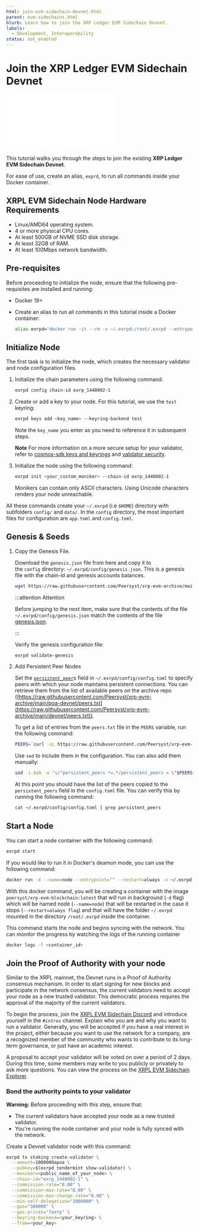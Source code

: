 ```yaml
---
html: join-evm-sidechain-devnet.html
parent: evm-sidechains.html
blurb: Learn how to join the XRP Ledger EVM Sidechain Devnet.
labels:
  - Development, Interoperability
status: not_enabled
---
```

# Join the XRP Ledger EVM Sidechain Devnet

<embed src="/snippets/_evm-sidechain-disclaimer.md" />

This tutorial walks you through the steps to join the existing **XRP Ledger EVM Sidechain Devnet**. 

For ease of use, create an alias, `exprd`, to run all commands inside your Docker container.


## XRPL EVM Sidechain Node Hardware Requirements

- Linux/AMD64 operating system.
- 4 or more physical CPU cores.
- At least 500GB of NVME SSD disk storage.
- At least 32GB of RAM.
- At least 100Mbps network bandwidth.


## Pre-requisites

Before proceeding to initialize the node, ensure that the following pre-requisites are installed and running:

* Docker 19+
* Create an alias to run all commands in this tutorial inside a Docker container: 

    ```bash
    alias exrpd="docker run -it --rm -v ~/.exrpd:/root/.exrpd --entrypoint=\"\" peersyst/xrp-evm-blockchain:latest exrpd"
    ```

## Initialize Node

The first task is to initialize the node, which creates the necessary validator and node configuration files. 

1. Initialize the chain parameters using the following command:

    ```bash
    exrpd config chain-id exrp_1440002-1
    ```

2. Create or add a key to your node. For this tutorial, we use the `test` keyring:

    ```bash
    exrpd keys add <key_name> --keyring-backend test
    ```

    Note the `key_name` you enter as you need to reference it in subsequent steps.

    **Note** For more information on a more secure setup for your validator, refer to [cosmos-sdk keys and keyrings](https://docs.cosmos.network/v0.46/run-node/keyring.html) and [validator security](evm-sidechain-validator-security.md).


3. Initialize the node using the following command:

    ```bash
    exrpd init <your_custom_moniker> --chain-id exrp_1440002-1
    ```

    Monikers can contain only ASCII characters. Using Unicode characters renders your node unreachable.

All these commands create your `~/.exrpd` (i.e `$HOME`) directory with subfolders `config/` and `data/`. In the `config` directory, the most important files for configuration are `app.toml` and `config.toml`.

## Genesis & Seeds

1. Copy the Genesis File.

    Download the `genesis.json` file from here and copy it to the `config` directory: `~/.exrpd/config/genesis.json`. This is a genesis file with the chain-id and genesis accounts balances.

    ```bash
    wget https://raw.githubusercontent.com/Peersyst/xrp-evm-archive/main/poa-devnet/genesis.json -O ~/.exrpd/config/genesis.json
    ```

   :::attention Attention

   Before jumping to the next item, make sure that the contents of the file `~/.exrpd/config/genesis.json` match the contents of the file [genesis.json](https://raw.githubusercontent.com/Peersyst/xrp-evm-archive/main/poa-devnet/genesis.json).

   :::

    Verify the genesis configuration file:

    ```bash
    exrpd validate-genesis
    ```

2. Add Persistent Peer Nodes

    Set the [`persistent_peer`](https://docs.tendermint.com/master/tendermint-core/using-tendermint.html#persistent-peer)s field in `~/.exrpd/config/config.toml` to specify peers with which your node maintains persistent connections. You can retrieve them from the list of available peers on the archive repo ([https://raw.githubusercontent.com/Peersyst/xrp-evm-archive/main/poa-devnet/peers.txt](https://raw.githubusercontent.com/Peersyst/xrp-evm-archive/main/devnet/peers.txt)).

    To get a list of entries from the `peers.txt` file in the `PEERS` variable, run the following command:

    ```bash
    PEERS=`curl -sL https://raw.githubusercontent.com/Peersyst/xrp-evm-archive/main/poa-devnet/peers.txt | sort -R | head -n 10 | awk '{print $1}' | paste -s -d, -`
    ```

    Use `sed` to include them in the configuration. You can also add them manually:

    ```bash
    sed -i.bak -e "s/^persistent_peers *=.*/persistent_peers = \"$PEERS\"/" ~/.exrpd/config/config.toml
    ```
 
   At this point you should have the list of the peers copied to the `persistent_peers` field in the `config.toml` file. You can verify this by running the following command:

   ```bash
   cat ~/.exrpd/config/config.toml | grep persistent_peers
   ```

## Start a Node

 You can start a node container with the following command:

 ```bash
 exrpd start
 ```

 If you would like to run it in Docker's deamon mode, you can use the following command:

  ```bash
 docker run -d --name=node --entrypoint="" --restart=always -v ~/.exrpd:/root/.exrpd peersyst/xrp-evm-blockchain:latest exrpd start
 ``` 

 With this docker command, you will be creating a container with the image `peersyst/xrp-evm-blockchain:latest` 
 that will run in background (`-d` flag) which will be named node (`--name=node`) that will be restarted in the case it stops (`--restart=always flag`) 
 and that will have the folder `~/.exrpd`  mounted in the directory `/root/.exrpd` inside the container.

 This command starts the node and begins syncing with the network. You can monitor the progress by watching the logs of the running container
 
  ```bash
 docker logs -f <container_id>
   ```

## Join the Proof of Authority with your node

Similar to the XRPL mainnet, the Devnet runs in a Proof of Authority consensus mechanism. In order to start signing for new blocks and participate in the network consensus, 
the current validators need to accept your node as a new trusted validator. This democratic process requires the approval of the majority of the current validators.

To begin the process, join the [XRPL EVM Sidechain Discord](https://discord.gg/xrplevm) and introduce yourself in the *`#intros`* channel. Explain who you are and why you want to run a validator. Generally, you will be accepted if you have a real interest in the project, either because you want to use the network for a company, are a recognized member of the community who wants to contribute to its long-term governance, or just have an academic interest.

A proposal to accept your validator will be voted on over a period of 2 days. During this time, some members may write to you publicly or privately to ask more questions. You can view the process on the [XRPL EVM Sidechain Explorer](https://validators.evm-sidechain.xrpl.org/xrp/proposals).


### Bond the authority points to your validator

**Warning:** Before proceeding with this step, ensure that:
 - The current validators have accepted your node as a new trusted validator. 
 - You're running the node container and your node is fully synced with the network.

Create a Devnet validator node with this command:

```bash
exrpd tx staking create-validator \
  --amount=1000000apoa \
  --pubkey=$(exrpd tendermint show-validator) \
  --moniker=<public_name_of_your_node> \
  --chain-id="exrp_1440002-1" \
  --commission-rate="0.00" \
  --commission-max-rate="0.00" \
  --commission-max-change-rate="0.00" \
  --min-self-delegation="1000000" \
  --gas="300000" \
  --gas-prices="7axrp" \
  --keyring-backend=<your_keyring> \
  --from=<your_key>
```